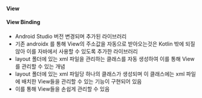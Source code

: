 #### View
#### View Binding
- Android Studio 버전 변경되며 추가된 라이브러리
- 기존 androidx 를 통해 View의 주소값을 자동으로 받아오는것은 Kotlin 밖에 되질 않아 이를 자바에서 사용할 수 있도록 추가한 라이브러리
- layout 폴더에 있는 xml 파일을 관리하는 클래스를 자동 생성하여 이를 통해 View 를 관리할 수 있는 개념
- layout 폴더에 있는 xml 파일당 하나의 클래스가 생성되며 이 클래스에는 xml 파일에 배치한 View들을 관리할 수 있는 기능이 구현되어 있음
- 이를 통해 View들을  손쉽게 관리할 수 있음